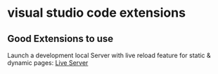 # visual studio code extensions

## Good Extensions to use

Launch a development local Server with live reload feature for static & dynamic pages:
[Live Server](https://marketplace.visualstudio.com/items?itemName=ritwickdey.LiveServer)